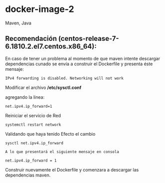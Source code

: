# docker-image-2
Maven, Java

## Recomendación (centos-release-7-6.1810.2.el7.centos.x86_64):
En caso de tener un problema al momento de que maven intente descargar dependencias cunado se envía a construir el Dockerfile y presenta éste mensaje:

```
IPv4 forwarding is disabled. Networking will not work
```

Modificar el archivo **/etc/sysctl.conf**

agregando la linea:

```
net.ipv4.ip_forward=1
```

Reiniciar el servicio de Red

```
systemctl restart network
```

Validando que haya tenido Efecto el cambio 
```
sysctl net.ipv4.ip_forward

A lo que presentará el siguiente mensaje en consola

net.ipv4.ip_forward = 1
```

Construir nuevamente el Dockerfile y comenzara a descargar las dependencias maven.
